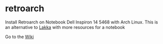 # retroarch
Install Retroarch on Notebook Dell Inspiron 14 5468 with Arch Linux. This is an alternative to [Lakka](https://www.lakka.tv/) with more resources for a notebook

Go to the [Wiki](https://github.com/andguerreiro/retroarch/wiki)
